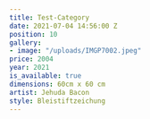 ```yaml
---
title: Test-Category
date: 2021-07-04 14:56:00 Z
position: 10
gallery:
- image: "/uploads/IMGP7002.jpeg"
price: 2004
year: 2021
is_available: true
dimensions: 60cm x 60 cm
artist: Jehuda Bacon
style: Bleistiftzeichung
---
```


